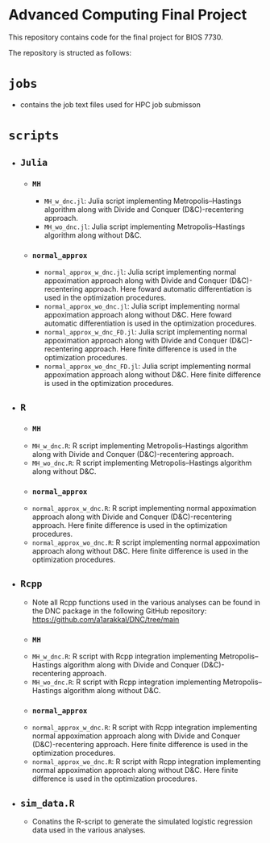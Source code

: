 # Advanced Computing Final Project

This repository contains code for the final project for BIOS 7730.

The repository is structed as follows:

# `jobs`
  - contains the job text files used for HPC job submisson 

# `scripts`
 - ## `Julia`
   -  ### `MH`
      - `MH_w_dnc.jl`: Julia script implementing Metropolis–Hastings algorithm along with Divide and Conquer (D&C)-recentering approach.
      - `MH_wo_dnc.jl`: Julia script implementing Metropolis–Hastings algorithm along without D&C.
   -  ### `normal_approx`
      - `normal_approx_w_dnc.jl`: Julia script implementing normal appoximation approach along with Divide and Conquer (D&C)-recentering approach. Here foward automatic differentiation is used in the optimization procedures.
      - `normal_approx_wo_dnc.jl`: Julia script implementing normal appoximation approach along without D&C. Here foward automatic differentiation is used in the optimization procedures.
      - `normal_approx_w_dnc_FD.jl`: Julia script implementing normal appoximation approach along with Divide and Conquer (D&C)-recentering approach. Here finite difference is used in the optimization procedures.
      - `normal_approx_wo_dnc_FD.jl`: Julia script implementing normal appoximation approach along without D&C. Here finite difference is used in the optimization procedures.
 - ## `R`
   -  ### `MH`
     - `MH_w_dnc.R`: R script implementing Metropolis–Hastings algorithm along with Divide and Conquer (D&C)-recentering approach.
     - `MH_wo_dnc.R`: R script implementing Metropolis–Hastings algorithm along without D&C.
   -  ### `normal_approx`
     - `normal_approx_w_dnc.R`: R script implementing normal appoximation approach along with Divide and Conquer (D&C)-recentering approach. Here finite difference is used in the optimization procedures.
     - `normal_approx_wo_dnc.R`: R script implementing normal appoximation approach along without D&C. Here finite difference is used in the optimization procedures.
 - ## `Rcpp`
   - Note all Rcpp functions used in the various analyses can be found in the DNC package in the following GitHub repository: https://github.com/a1arakkal/DNC/tree/main
   -  ### `MH`
     - `MH_w_dnc.R`: R script with Rcpp integration implementing Metropolis–Hastings algorithm along with Divide and Conquer (D&C)-recentering approach.
     - `MH_wo_dnc.R`: R script with Rcpp integration implementing Metropolis–Hastings algorithm along without D&C.
   -  ### `normal_approx`
     - `normal_approx_w_dnc.R`: R script with Rcpp integration implementing normal appoximation approach along with Divide and Conquer (D&C)-recentering approach. Here finite difference is used in the optimization procedures.
     - `normal_approx_wo_dnc.R`: R script with Rcpp integration implementing normal appoximation approach along without D&C. Here finite difference is used in the optimization procedures.
 - ## `sim_data.R`
   - Conatins the R-script to generate the simulated logistic regression data used in the various analyses.
